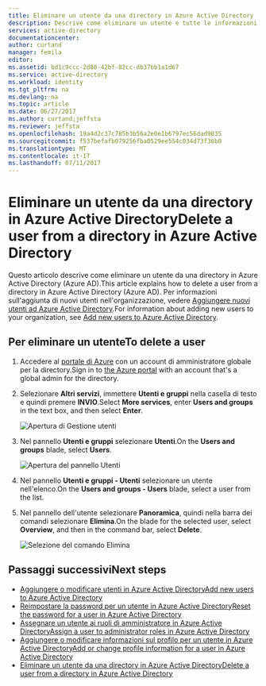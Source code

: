 ```yaml
---
title: Eliminare un utente da una directory in Azure Active Directory | Microsoft Docs
description: Descrive come eliminare un utente e tutte le informazioni da Azure Active Directory
services: active-directory
documentationcenter: 
author: curtand
manager: femila
editor: 
ms.assetid: bd1c9ccc-2d80-42bf-82cc-db37bb1a1d67
ms.service: active-directory
ms.workload: identity
ms.tgt_pltfrm: na
ms.devlang: na
ms.topic: article
ms.date: 06/27/2017
ms.author: curtand;jeffsta
ms.reviewer: jeffsta
ms.openlocfilehash: 19a4d2c37c785b3b56a2e0e1b6797ec56dad9835
ms.sourcegitcommit: f537befafb079256fba0529ee554c034d73f36b0
ms.translationtype: MT
ms.contentlocale: it-IT
ms.lasthandoff: 07/11/2017
---
```

# <a name="delete-a-user-from-a-directory-in-azure-active-directory"></a><span data-ttu-id="bcec7-103">Eliminare un utente da una directory in Azure Active Directory</span><span class="sxs-lookup"><span data-stu-id="bcec7-103">Delete a user from a directory in Azure Active Directory</span></span>
<span data-ttu-id="bcec7-104">Questo articolo descrive come eliminare un utente da una directory in Azure Active Directory (Azure AD).</span><span class="sxs-lookup"><span data-stu-id="bcec7-104">This article explains how to delete a user from a directory in Azure Active Directory (Azure AD).</span></span> <span data-ttu-id="bcec7-105">Per informazioni sull'aggiunta di nuovi utenti nell'organizzazione, vedere [Aggiungere nuovi utenti ad Azure Active Directory](active-directory-users-create-azure-portal.md).</span><span class="sxs-lookup"><span data-stu-id="bcec7-105">For information about adding new users to your organization, see [Add new users to Azure Active Directory](active-directory-users-create-azure-portal.md).</span></span>

## <a name="to-delete-a-user"></a><span data-ttu-id="bcec7-106">Per eliminare un utente</span><span class="sxs-lookup"><span data-stu-id="bcec7-106">To delete a user</span></span>
1. <span data-ttu-id="bcec7-107">Accedere al [portale di Azure](https://portal.azure.com) con un account di amministratore globale per la directory.</span><span class="sxs-lookup"><span data-stu-id="bcec7-107">Sign in to [the Azure portal](https://portal.azure.com) with an account that's a global admin for the directory.</span></span>
2. <span data-ttu-id="bcec7-108">Selezionare **Altri servizi**, immettere **Utenti e gruppi** nella casella di testo e quindi premere **INVIO**.</span><span class="sxs-lookup"><span data-stu-id="bcec7-108">Select **More services**, enter **Users and groups** in the text box, and then select **Enter**.</span></span>

   ![Apertura di Gestione utenti](./media/active-directory-users-delete-user-azure-portal/create-users-user-management.png)
3. <span data-ttu-id="bcec7-110">Nel pannello **Utenti e gruppi** selezionare **Utenti**.</span><span class="sxs-lookup"><span data-stu-id="bcec7-110">On the **Users and groups** blade, select **Users**.</span></span>

   ![Apertura del pannello Utenti](./media/active-directory-users-delete-user-azure-portal/create-users-open-users-blade.png)
4. <span data-ttu-id="bcec7-112">Nel pannello **Utenti e gruppi - Utenti** selezionare un utente nell'elenco.</span><span class="sxs-lookup"><span data-stu-id="bcec7-112">On the **Users and groups - Users** blade, select a user from the list.</span></span>
5. <span data-ttu-id="bcec7-113">Nel pannello dell'utente selezionare **Panoramica**, quindi nella barra dei comandi selezionare **Elimina**.</span><span class="sxs-lookup"><span data-stu-id="bcec7-113">On the blade for the selected user, select **Overview**, and then in the command bar, select **Delete**.</span></span>

    ![Selezione del comando Elimina](./media/active-directory-users-delete-user-azure-portal/create-users-delete-command.png)

## <a name="next-steps"></a><span data-ttu-id="bcec7-115">Passaggi successivi</span><span class="sxs-lookup"><span data-stu-id="bcec7-115">Next steps</span></span>
* [<span data-ttu-id="bcec7-116">Aggiungere o modificare utenti in Azure Active Directory</span><span class="sxs-lookup"><span data-stu-id="bcec7-116">Add new users to Azure Active Directory</span></span>](active-directory-users-create-azure-portal.md)
* [<span data-ttu-id="bcec7-117">Reimpostare la password per un utente in Azure Active Directory</span><span class="sxs-lookup"><span data-stu-id="bcec7-117">Reset the password for a user in Azure Active Directory</span></span>](active-directory-users-reset-password-azure-portal.md)
* [<span data-ttu-id="bcec7-118">Assegnare un utente ai ruoli di amministratore in Azure Active Directory</span><span class="sxs-lookup"><span data-stu-id="bcec7-118">Assign a user to administrator roles in Azure Active Directory</span></span>](active-directory-users-assign-role-azure-portal.md)
* [<span data-ttu-id="bcec7-119">Aggiungere o modificare informazioni sul profilo per un utente in Azure Active Directory</span><span class="sxs-lookup"><span data-stu-id="bcec7-119">Add or change profile information for a user in Azure Active Directory</span></span>](active-directory-users-work-info-azure-portal.md)
* [<span data-ttu-id="bcec7-120">Eliminare un utente da una directory in Azure Active Directory</span><span class="sxs-lookup"><span data-stu-id="bcec7-120">Delete a user from a directory in Azure Active Directory</span></span>](active-directory-users-profile-azure-portal.md)
